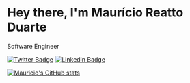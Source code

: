 # Hey there, I'm Maurício Reatto Duarte

Software Engineer

[![Twitter Badge](https://img.shields.io/badge/-@mauriciord-6633cc?style=flat-square&labelColor=6633cc&logo=twitter&logoColor=white&link=https://twitter.com/mauriciord)](https://twitter.com/mauriciord)
[![Linkedin Badge](https://img.shields.io/badge/-Mauricio%20R%20Duarte-6633cc?style=flat-square&logo=Linkedin&logoColor=white&link=https://www.linkedin.com/in/mauriciord/)](https://www.linkedin.com/in/mauriciord/)

[![Mauricio's GitHub stats](https://github-readme-stats.vercel.app/api?username=mauriciord&theme=midnight-purple)](https://github.com/anuraghazra/github-readme-stats)

